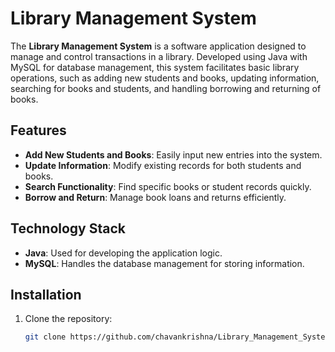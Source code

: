 # Library Management System

The **Library Management System** is a software application designed to manage and control transactions in a library. Developed using Java with MySQL for database management, this system facilitates basic library operations, such as adding new students and books, updating information, searching for books and students, and handling borrowing and returning of books.

## Features

- **Add New Students and Books**: Easily input new entries into the system.
- **Update Information**: Modify existing records for both students and books.
- **Search Functionality**: Find specific books or student records quickly.
- **Borrow and Return**: Manage book loans and returns efficiently.

## Technology Stack

- **Java**: Used for developing the application logic.
- **MySQL**: Handles the database management for storing information.

## Installation

1. Clone the repository:
   ```bash
   git clone https://github.com/chavankrishna/Library_Management_System.git
